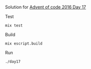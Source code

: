 Solution for [Advent of code 2016 Day 17](https://adventofcode.com/2016/day/17)

Test

```mix test```

Build

```mix escript.build```

Run

```./day17```
